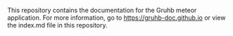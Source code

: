 This repository contains the documentation for the Gruhb meteor application. For more information, go to https://gruhb-doc.github.io or view the index.md file in this repository.
